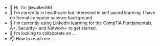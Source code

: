 - 👋 Hi, I’m @walker861
- 👀 I’m currently in healthcare but interested in self paced learning. I have no formal computer science background. 
- 🌱 I'm currently using LinkedIn learning for the CompTIA Fundamentals, A+, Security+ and Network+ to get started.
- 💞️ I’m looking to collaborate on ...
- 📫 How to reach me ...

<!---
walker861/walker861 is a ✨ special ✨ repository because its `README.md` (this file) appears on your GitHub profile.
You can click the Preview link to take a look at your changes.
--->
